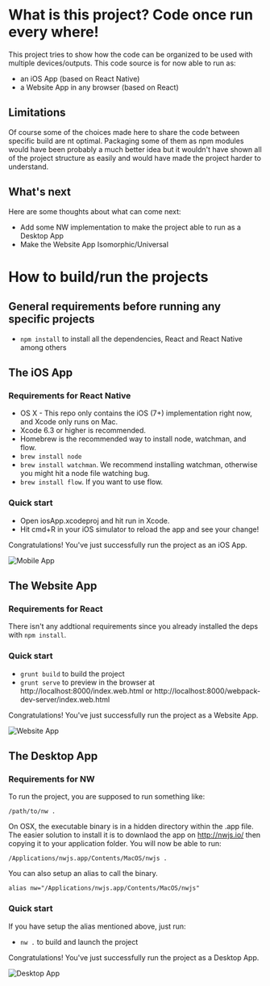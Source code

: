 # What is this project? Code once run every where!

This project tries to show how the code can be organized to be used with multiple devices/outputs. This code source is for now able to run as:

- an iOS App (based on React Native)
- a Website App in any browser (based on React)

## Limitations

Of course some of the choices made here to share the code between specific build are nt optimal. Packaging some of them as npm modules would have been probably a much better idea but it wouldn't have shown all of the project structure as easily and would have made the project harder to understand.

## What's next

Here are some thoughts about what can come next:

- Add some NW implementation to make the project able to run as a Desktop App
- Make the Website App Isomorphic/Universal

# How to build/run the projects

## General requirements before running any specific projects

- `npm install` to install all the dependencies, React and React Native among others

## The iOS App

### Requirements for React Native

- OS X - This repo only contains the iOS (7+) implementation right now, and Xcode only runs on Mac.
- Xcode 6.3 or higher is recommended.
- Homebrew is the recommended way to install node, watchman, and flow.
- `brew install node`
- `brew install watchman`. We recommend installing watchman, otherwise you might hit a node file watching bug.
- `brew install flow`. If you want to use flow.

### Quick start

- Open iosApp.xcodeproj and hit run in Xcode.
- Hit cmd+R in your iOS simulator to reload the app and see your change!

Congratulations! You've just successfully run the project as an iOS App.

![Mobile App](https://github.com/benoitvallon/calculator-app-react/images/mobile-app.png "Mobile App")

## The Website App

### Requirements for React

There isn't any addtional requirements since you already installed the deps with `npm install`.

### Quick start

- `grunt build` to build the project
- `grunt serve` to preview in the browser at http://localhost:8000/index.web.html or http://localhost:8000/webpack-dev-server/index.web.html

Congratulations! You've just successfully run the project as a Website App.

![Website App](https://github.com/benoitvallon/calculator-app-react/images/website-app.png "Website App")

## The Desktop App

### Requirements for NW

To run the project, you are supposed to run something like:

`/path/to/nw .`

On OSX, the executable binary is in a hidden directory within the .app file. The easier solution to install it is to downlaod the app on http://nwjs.io/ then copying it to your application folder. You will now be able to run:

`/Applications/nwjs.app/Contents/MacOS/nwjs .`

You can also setup an alias to call the binary.

`alias nw="/Applications/nwjs.app/Contents/MacOS/nwjs"`

### Quick start

If you have setup the alias mentioned above, just run:

- `nw .` to build and launch the project

Congratulations! You've just successfully run the project as a Desktop App.

![Desktop App](https://github.com/benoitvallon/calculator-app-react/images/desktop-app.png "Desktop App")
